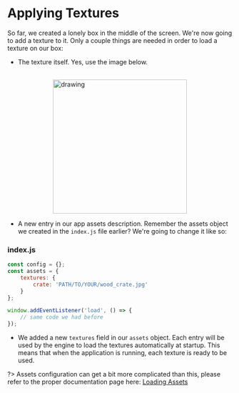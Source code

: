 # Applying Textures

So far, we created a lonely box in the middle of the screen. We're now going to add a texture to it.
Only a couple things are needed in order to load a texture on our box:

- The texture itself. Yes, use the image below.
<br/>
 <img src="engine/getting-started/img/wood_crate.jpg" alt="drawing" style="width:300px; display:block; margin:auto;"/>

- A new entry in our app assets description. Remember the assets object we created in the `index.js` file earlier? We're going to change it like so:

### index.js
```js
const config = {};
const assets = {
    textures: {
        crate: 'PATH/TO/YOUR/wood_crate.jpg'
    }
};

window.addEventListener('load', () => {
    // same code we had before
});
```

- We added a new `textures` field in our `assets` object. Each entry will be used by the engine to load the textures automatically at startup. This means that when the application is running, each texture is ready to be used.

?> Assets configuration can get a bit more complicated than this, please refer to the proper documentation page here: [Loading Assets](/engine/advanced/assets/loading.md)